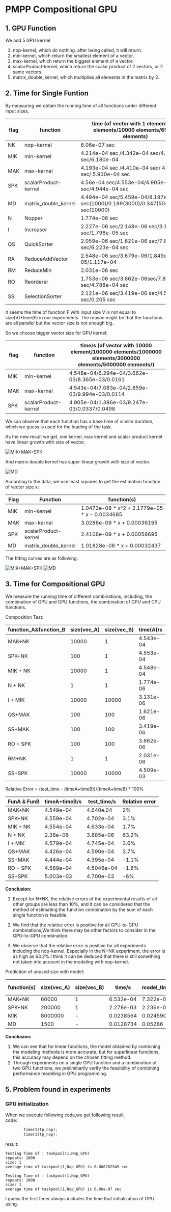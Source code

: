 # PMPP Compositional GPU

## 1. GPU Function
We add 5 GPU kernel
1. nop-kernel, which do nothing. after being called, it will return.
2. min-kernel, which return the smallest element of a vector.
3. max-kernel, which return the biggest element of a vector.
4. scalarProduct-kernel, which return the scalar product of 2 vectors, or 2 same vectors.
5. matrix_double_kernel, which multiplies all elements in the matrix by 2.

## 2. Time for Single Funtion

By measuring we obtain the running time of all functions under different input sizes.

|flag|function|time (of vector with 1 element/100 elements/10000 elements/65536 elements)|
|---|---|---|
|NK|nop-kernel | 6.06e-07 sec|
|MIK|min-kernel| 4.214e-04 sec /4.342e-04 sec/4.548e-04 sec/6.180e-04|
|MAK|max-kernel| 4.193e-04 sec /4.410e-04 sec/ 4.543e-04 sec/ 5.930e-04 sec|
|SPK|scalarProduct-kernel| 4.56e-04 sec/4.553e-04/4.905e-04 sec/4.944e-04 sec|
|MD|matrix_double_kernel |4.494e-04 sec/5.459e-04/8.197e-03 sec(1000)/0.189(3000)/0.347(5000)/1.264 sec(10000) |
|N|Nopper |1.774e-06 sec|
|I|Increaser|2.227e-06 sec/2.148e-06 sec/3.131e-06 sec/1.796e-05 sec|
|QS|QuickSorter|2.059e-06 sec/1.621e-06 sec/7.840e-05 sec/6.223e-04 sec|
|RA|ReduceAddVector|2.548e-06 sec/3.679e-06/1.849e-05/1.117e-04|
|RM|ReduceMin|2.031e-06 sec|
|RO|Reorderer|1.753e-06 sec/3.662e-06sec/7.88e-05 sec/4.788e-04 sec|
|SS|SelectionSorter|2.121e-06 sec/3.419e-06 sec/4.509e-03 sec/0.205 sec|

It seems the time of function F with input size V is not equal to size(V)*time(F) in our experiments.
The reason might be that the functions are all parallel but the vector size is not enough big.

So we choose bigger vector size for GPU kernel:

|flag|function|time/s (of vector with 10000 element/100000 elements/1000000 elements/3000000 elements/5000000 elements/)|
|---|---|---|
|MIK|min-kernel|4.548e-04/6.294e-04/3.662e-03/8.365e-03/0.0161|
|MAK|max-kernel|4.543e-04/7.083e-04/2.859e-03/9.994e-03/0.0114|
|SPK|scalarProduct-kernel|4.905e-04/1.386e-03/9.247e-03/0.0337/0.0498|



We can observe that each function has a base time of similar duration, which we guess is used for the loading of the task.

As the new result we get, min kernel, max kernel and scalar product kernel have linear growth with size of vector, 

![MIK+MAK+SPK](myplot2.png)

And matrix double kernel has super-linear growth with size of vector.

![MD](myplot1.png)

According to the data, we use least squares to get the estimation function of vector size x:


|Flag|Function|function(s)|
|---|---|---|
|MIK|min-kernel|1.0473e-08 * x^2 + 2.1779e-05 * x - 0.0034685|
|MAK|max-kernel|3.0286e-09 * x + 0.00036195|
|SPK|scalarProduct-kernel|2.4106e-09 * x + 0.00058695|
|MD|matrix_double_kernel|1.01828e-08 * x + 0.00032437|

The fitting curves are as following:

![MIK+MAK+SPK](myplot3.png)
![MD](myplot4.png)

## 3. Time for Compositional GPU
We measure the running time of different combinations, including, the combination of GPU and GPU functions, the combination of GPU and CPU functions.

Composition Test:

|function_A&function_B|size(vec_A)|size(vec_B)|time(A)/s|time(B)/s|time/s|
|---|---|---|---|---|---|
|MAK+NK|10000|1|4.543e-04|6.06e-07 |4.640e-04|
|SPK+NK|100|1|4.553e-04|6.06e-07|4.702e-04|
|MIK + NK|10000|1|4.548e-04 |6.06e-07|4.633e-04|
|N + NK|1|1|1.774e-06|6.06e-07|3.885e-06|
|I + MIK|10000|10000|3.131e-06|4.548e-04 sec|4.745e-04|
|QS+MAK|100|100|1.621e-06|4.410e-04|4.590e-04|
|SS+MAK|100|100|3.419e-06|4.410e-04|4.395e-04|
|RO + SPK|100|100|3.662e-06|4.553e-04|4.5046e-04|
|RM+NK|1|1|2.031e-06|6.06e-07|9.392e-06|
|SS+SPK|10000|10000|4.509e-03|4.944e-04|4.700e-03|

Relative Error = (test_time - (timeA+timeB))/(timeA+timeB) * 100%

|FunA & FunB|timeA+timeB/s|test_time/s|Relative error|
|---|---|---|---|
|MAK+NK|4.549e-04|4.640e.04|2%|
|SPK+NK|4.559e-04|4.702e-04|3.1%|
|MIK + NK|4.554e-04|4.633e-04|1.7%|
|N + NK|2.38e-06|3.885e-06|63.2%|
|I + MIK|4.579e-04|4.745e-04|3.6%|
|QS+MAK|4.426e-04|4.590e-04|3.7%|
|SS+MAK|4.444e-04|4.395e-04|-1.1%|
|RO + SPK|4.589e-04|4.5046e-04|-1.8%|
|SS+SPK|5.003e-03|4.700e-03|-6%|

**Conclusion:**
1. Except for N+NK, the relative errors of the experimental results of all other groups are less than 10%, and it can be considered that the method of estimating the function combination by the sum of each single function is feasible.

2. We find that the relative error is positive for all GPU-to-GPU combinations,We think there may be other factors to consider in the GPU-to-GPU combination.

3. We observe that the relative error is positive for all experiments including the nop-kernel. Especially in the N+NK experiment, the error is as high as 63.2%.I think it can be deduced that there is still something not taken into account in the modeling with nop-kernel.


Prediction of unused size with model:

|function(s)|size(vec_A)|size(vec_B)|time/s|model_time/s|Relative error|
|---|---|---|---|---|---|
|MAK+NK|60000|1|6.532e-04|7.322e-04|-10.78%|
|SPK+NK|200000|1|2.278e-03|2.236e-03|1.87%|
|MIK|8000000| - |0.0238564|0.0245906|-3.0%|
|MD|1500|- |0.0128734|0.05286|-75%|

**Conclusion:**

1. We can see that for linear functions, the model obtained by combining the modeling methods is more accurate, but for superlinear functions, this accuracy may depend on the chosen fitting method.
2. Through experiments on a single GPU function and a combination of two GPU functions, we preliminarily verify the feasibility of combining performance modeling in GPU programming.










## 5. Problem found in experiments
### GPU initialization

When we execute following code,we get following result\
code:
```python
        timer1(tp_nop);
        timer1(tp_nop);
```
result:
```
Testing Time of : taskpool(1,Nop_GPU)
repeats: 1000
size: 1
average time of taskpool(1,Nop_GPU) is 0.000282549 sec

Testing Time of : taskpool(1,Nop_GPU)
repeats: 1000
size: 1
average time of taskpool(1,Nop_GPU) is 6.06e-07 sec
```

I guess the first timer always includes the time that initialization of GPU using.
